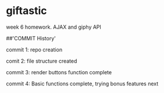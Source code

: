 # giftastic
week 6 homework. AJAX and giphy API




##'COMMIT History'

commit 1:
repo creation

comit 2:
file structure created

commit 3:
render buttons function complete

commit 4:
Basic functions complete, trying bonus features next


